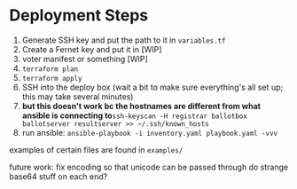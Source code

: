 # Deployment Steps

1. Generate SSH key and put the path to it in `variables.tf`
2. Create a Fernet key and put it in [WIP]
3. voter manifest or something [WIP]
4. `terraform plan`
5. `terraform apply`
6. SSH into the deploy box (wait a bit to make sure everything's all set up; this may take several minutes)
8. **but this doesn't work bc the hostnames are different from what ansible is connecting to**`ssh-keyscan -H registrar ballotbox ballotserver resultserver >> ~/.ssh/known_hosts`
8. run ansible: `ansible-playbook -i inventory.yaml playbook.yaml -vvv`

examples of certain files are found in `examples/`

future work: fix encoding so that unicode can be passed through
do strange base64 stuff on each end?
